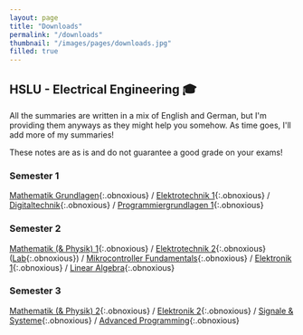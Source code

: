 ```yaml
---
layout: page
title: "Downloads"
permalink: "/downloads"
thumbnail: "/images/pages/downloads.jpg"
filled: true
---
```


## HSLU - Electrical Engineering 🎓

All the summaries are written in a mix of English and German, but I'm providing them anyways as they might help you somehow. As time goes, I'll add more of my summaries!

These notes are as is and do not guarantee a good grade on your exams!

### Semester 1

[Mathematik Grundlagen](/downloads/ee21/s1_mathematik_grundlagen.pdf){:.obnoxious} / [Elektrotechnik 1](/downloads/ee21/s1_elektrotechnik_1.pdf){:.obnoxious} / [Digitaltechnik](/downloads/ee21/s1_digitaltechnik.pdf){:.obnoxious} / [Programmiergrundlagen 1](/downloads/ee21/s1_programmiergrundlagen.pdf){:.obnoxious}

### Semester 2
[Mathematik (& Physik) 1](/downloads/ee21/s2_mathematik1.pdf){:.obnoxious} / [Elektrotechnik 2](/downloads/ee21/s2_elektrotechnik2.pdf){:.obnoxious} ([Lab](/downloads/ee21/s2_elektrotechnik2_labor.pdf){:.obnoxious}) / [Mikrocontroller Fundamentals](/downloads/ee21/s2_microcontroller_fundamentals.pdf){:.obnoxious} / [Elektronik 1](/downloads/ee21/s2_electronik1.pdf){:.obnoxious} / [Linear Algebra](/downloads/ee21/s2_linear_algebra.pdf){:.obnoxious}

### Semester 3

[Mathematik (& Physik) 2](){:.obnoxious} / [Elektronik 2](){:.obnoxious} / [Signale & Systeme](){:.obnoxious} / [Advanced Programming](){:.obnoxious}